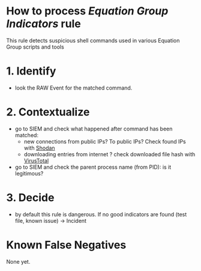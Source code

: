 # How to process *Equation Group Indicators* rule
This rule detects suspicious shell commands used in various Equation Group scripts and tools

# 1. Identify
- look the RAW Event for the matched command.

# 2. Contextualize
- go to SIEM and check what happened after command has been matched:
  - new connections from public IPs? To public IPs? Check found IPs with [Shodan](https://www.shodan.io/) 
  - downloading entries from internet ? check downloaded file hash with [VirusTotal](https://www.virustotal.com/gui/home/search)
- go to SIEM and check the parent process name (from PID): is it legitimous?


# 3. Decide
- by default this rule is dangerous. If no good indicators are found (test file, known issue) &rarr; Incident

# Known False Negatives
None yet.

